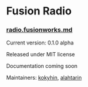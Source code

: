 # Fusion Radio
### [radio.fusionworks.md](http://radio.fusionworks.md/)

Current version: 0.1.0 alpha

Released under MIT license

Documentation coming soon


Maintainers: [kokyhin](https://github.com/kokyhin), [alahtarin](https://github.com/alahtarin)
